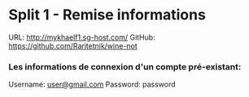 # Split 1 - Remise informations

URL: http://mykhaelf1.sg-host.com/
GitHub: https://github.com/Raritetnik/wine-not

### Les informations de connexion d'un compte pré-existant:
Username: user@gmail.com
Password: password
